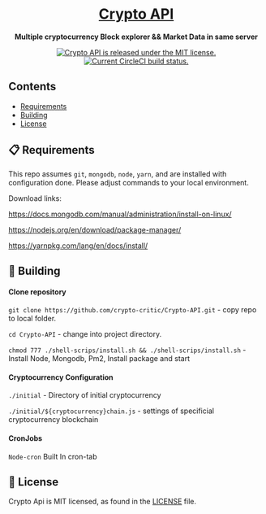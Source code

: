 <h1 align="center">
  <a href="https://api.cryptocritic.live">
    Crypto API
  </a>
</h1>

<p align="center">
  <strong>Multiple cryptocurrency Block explorer && Market Data in same server</strong>
</p>

<p align="center">
  <a href="https://github.com/pinokara/Crypto-API/blob/master/LICENSE">
    <img src="https://img.shields.io/badge/license-MIT-blue.svg" alt="Crypto API is released under the MIT license." />
  </a>
  <a href="https://circleci.com/gh/pinokara/Crypto-API">
    <img src="https://circleci.com/gh/facebook/react-native.svg?style=shield" alt="Current CircleCI build status." />
  </a>
</p>

## Contents

- [Requirements](#-requirements)
- [Building](#-building)
- [License](#-license)


## 📋 Requirements

This repo assumes `git`, `mongodb`, `node`, `yarn`, and are installed with configuration done.  Please adjust commands to your local environment. 

Download links:

https://docs.mongodb.com/manual/administration/install-on-linux/

https://nodejs.org/en/download/package-manager/

https://yarnpkg.com/lang/en/docs/install/


## 🎉 Building
#### Clone repository

`git clone https://github.com/crypto-critic/Crypto-API.git` - copy repo to local folder.

`cd Crypto-API` - change into project directory.

`chmod 777 ./shell-scrips/install.sh && ./shell-scrips/install.sh` - Install Node, Mongodb, Pm2, Install package and start

#### Cryptocurrency Configuration
`./initial` - Directory of initial cryptocurrency

`./initial/${cryptocurrency}chain.js` - settings of specificial cryptocurrency blockchain

#### CronJobs

` Node-cron ` Built In cron-tab

## 📄 License

Crypto Api is MIT licensed, as found in the [LICENSE][l] file.

[l]: https://github.com/crypto-critic/Crypto-API/blob/master/LICENSE
